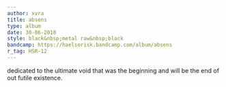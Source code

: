 ```yaml
---
author: xvra
title: absens
type: album
date: 30-06-2018
style: black&nbsp;metal raw&nbsp;black
bandcamp: https://haelsorisk.bandcamp.com/album/absens
r_tag: HSR-12
---
```


dedicated to the ultimate void that was the beginning
and will be the end of out futile existence.
